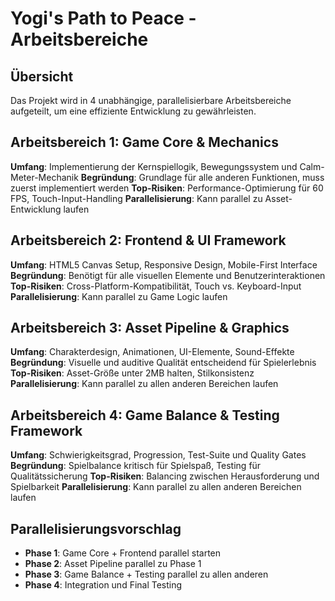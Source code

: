 # Yogi's Path to Peace - Arbeitsbereiche

## Übersicht
Das Projekt wird in 4 unabhängige, parallelisierbare Arbeitsbereiche aufgeteilt, um eine effiziente Entwicklung zu gewährleisten.

## Arbeitsbereich 1: Game Core & Mechanics
**Umfang**: Implementierung der Kernspiellogik, Bewegungssystem und Calm-Meter-Mechanik
**Begründung**: Grundlage für alle anderen Funktionen, muss zuerst implementiert werden
**Top-Risiken**: Performance-Optimierung für 60 FPS, Touch-Input-Handling
**Parallelisierung**: Kann parallel zu Asset-Entwicklung laufen

## Arbeitsbereich 2: Frontend & UI Framework
**Umfang**: HTML5 Canvas Setup, Responsive Design, Mobile-First Interface
**Begründung**: Benötigt für alle visuellen Elemente und Benutzerinteraktionen
**Top-Risiken**: Cross-Platform-Kompatibilität, Touch vs. Keyboard-Input
**Parallelisierung**: Kann parallel zu Game Logic laufen

## Arbeitsbereich 3: Asset Pipeline & Graphics
**Umfang**: Charakterdesign, Animationen, UI-Elemente, Sound-Effekte
**Begründung**: Visuelle und auditive Qualität entscheidend für Spielerlebnis
**Top-Risiken**: Asset-Größe unter 2MB halten, Stilkonsistenz
**Parallelisierung**: Kann parallel zu allen anderen Bereichen laufen

## Arbeitsbereich 4: Game Balance & Testing Framework
**Umfang**: Schwierigkeitsgrad, Progression, Test-Suite und Quality Gates
**Begründung**: Spielbalance kritisch für Spielspaß, Testing für Qualitätssicherung
**Top-Risiken**: Balancing zwischen Herausforderung und Spielbarkeit
**Parallelisierung**: Kann parallel zu allen anderen Bereichen laufen

## Parallelisierungsvorschlag
- **Phase 1**: Game Core + Frontend parallel starten
- **Phase 2**: Asset Pipeline parallel zu Phase 1
- **Phase 3**: Game Balance + Testing parallel zu allen anderen
- **Phase 4**: Integration und Final Testing
